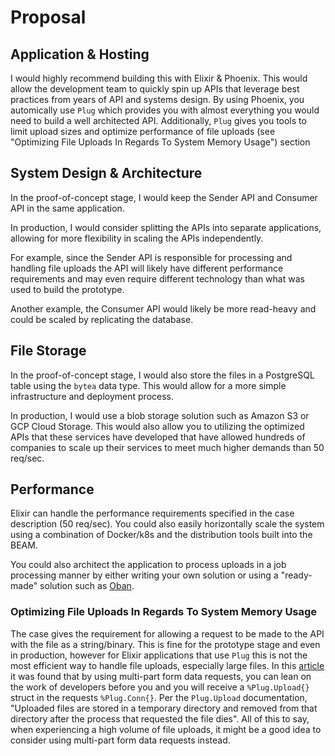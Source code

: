# Proposal

## Application & Hosting

I would highly recommend building this with Elixir & Phoenix. This would allow
the development team to quickly spin up APIs that leverage best practices
from years of API and systems design. By using Phoenix, you automically use
`Plug` which provides you with almost everything you would need to build a well
architected API. Additionally, `Plug` gives you tools to limit upload sizes
and optimize performance of file uploads (see "Optimizing File Uploads In Regards To System Memory Usage") section

## System Design & Architecture

In the proof-of-concept stage, I would keep the Sender API and Consumer API
in the same application.

In production, I would consider splitting the APIs into separate applications,
allowing for more flexibility in scaling the APIs independently.

For example, since the Sender API is responsible for processing and handling
file uploads the API will likely have different performance requirements and
may even require different technology than what was used to build the prototype.

Another example, the Consumer API would likely be more read-heavy and could be
scaled by replicating the database.

## File Storage

In the proof-of-concept stage, I would also store the files in a PostgreSQL
table using the `bytea` data type. This would allow for a more simple infrastructure
and deployment process.

In production, I would use a blob storage solution such as Amazon S3 or GCP
Cloud Storage. This would also allow you to utilizing the optimized APIs
that these services have developed that have allowed hundreds of companies
to scale up their services to meet much higher demands than 50 req/sec.

## Performance

Elixir can handle the performance requirements specified in the case description
(50 req/sec). You could also easily horizontally scale the system using
a combination of Docker/k8s and the distribution tools built into the BEAM.

You could also architect the application to process uploads in a job processing
manner by either writing your own solution or using a "ready-made" solution
such as [Oban](https://getoban.pro).

### Optimizing File Uploads In Regards To System Memory Usage

The case gives the requirement for allowing a request to be made to the API
with the file as a string/binary. This is fine for the prototype stage and
even in production, however for Elixir applications that use `Plug` this is
not the most efficient way to handle file uploads, especially large files.
In this [article](https://blog.tentamen.eu/how-to-upload-files-in-elixir-phoenix-json-api/)
it was found that by using multi-part form data requests, you can lean on the
work of developers before you and you will receive a `%Plug.Upload{}` struct
in the requests `%Plug.Conn{}`. Per the `Plug.Upload` documentation, "Uploaded
files are stored in a temporary directory and removed from that directory after
the process that requested the file dies". All of this to say, when experiencing
a high volume of file uploads, it might be a good idea to consider using
multi-part form data requests instead.
